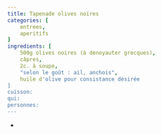 ```yaml
---
title: Tapenade olives noires
categories: [
    entrees,
    aperitifs
]
ingredients: [
    500g olives noires (à denoyauter grecques),
    câpres,
    2c. à soupe,
    "selon le goût : ail, anchois",
    huile d'olive pour consistance désirée
]
cuisson: 
qui: 
personnes: 
---
```


* 